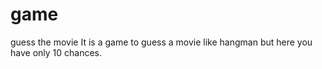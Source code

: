 # game
guess the movie
It is a game to guess a movie like hangman but here you have only 10 chances.
